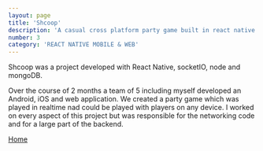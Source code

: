 ```yaml
---
layout: page
title: 'Shcoop'
description: 'A casual cross platform party game built in react native'
number: 3
category: 'REACT NATIVE MOBILE & WEB'
---
```


Shcoop was a project developed with React Native, socketIO, node and mongoDB.

Over the course of 2 months a team of 5 including myself developed an Android, iOS and web application. We created a party game which was played in realtime nad could be played with players on any device. I worked on every aspect of this project but was responsible for the networking code and for a large part of the backend.

[Home](/)
